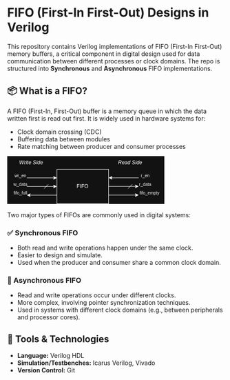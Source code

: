 # FIFO (First-In First-Out) Designs in Verilog

This repository contains Verilog implementations of FIFO (First-In First-Out) memory buffers, a critical component in digital design used for data communication between different processes or clock domains. The repo is structured into **Synchronous** and **Asynchronous** FIFO implementations.

## 📦 What is a FIFO?

A FIFO (First-In, First-Out) buffer is a memory queue in which the data written first is read out first. It is widely used in hardware systems for:

- Clock domain crossing (CDC)
- Buffering data between modules
- Rate matching between producer and consumer processes

![FIFO Design](./assets/fifo_image.png)

Two major types of FIFOs are commonly used in digital systems:

### ✅ Synchronous FIFO

- Both read and write operations happen under the same clock.
- Easier to design and simulate.
- Used when the producer and consumer share a common clock domain.

### 🔀 Asynchronous FIFO

- Read and write operations occur under different clocks.
- More complex, involving pointer synchronization techniques.
- Used in systems with different clock domains (e.g., between peripherals and processor cores).

## 🧰 Tools & Technologies

- **Language:** Verilog HDL
- **Simulation/Testbenches:** Icarus Verilog, Vivado
- **Version Control:** Git